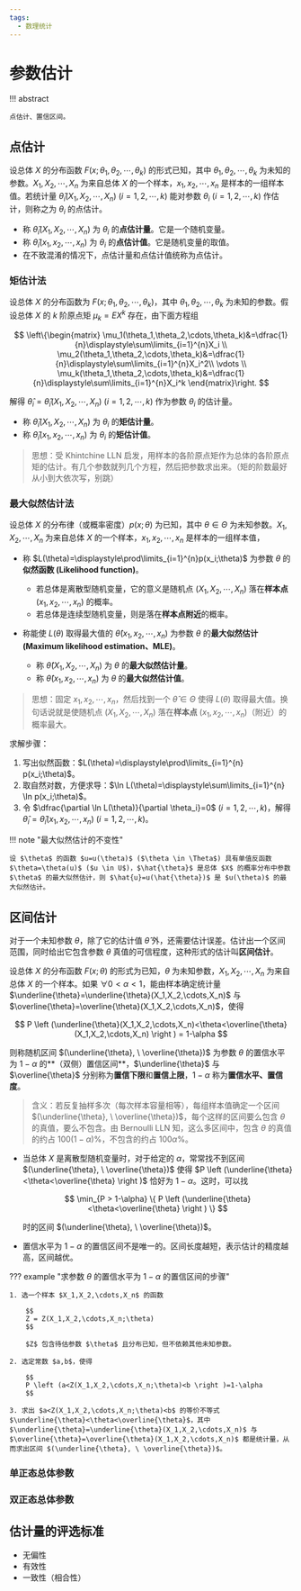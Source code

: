 ```yaml
---
tags:
  - 数理统计
---
```


# 参数估计

!!! abstract

    点估计、置信区间。

## 点估计

设总体 $X$ 的分布函数 $F(x;\theta_1,\theta_2,\cdots,\theta_k)$ 的形式已知，其中 $\theta_1,\theta_2,\cdots,\theta_k$ 为未知的参数。$X_1,X_2,\cdots,X_n$ 为来自总体 $X$ 的一个样本，$x_1,x_2,\cdots,x_n$ 是样本的一组样本值。若统计量 $\hat{\theta}_i(X_1,X_2,\cdots,X_n)$ ($i=1,2,\cdots,k$) 能对参数 $\theta_i$ ($i=1,2,\cdots,k$) 作估计，则称之为 $\theta_i$ 的点估计。

- 称 $\hat{\theta}_i(X_1,X_2,\cdots,X_n)$ 为 $\theta_i$ 的**点估计量**。它是一个随机变量。
- 称 $\hat{\theta}_i(x_1,x_2,\cdots,x_n)$ 为 $\theta_i$ 的**点估计值**。它是随机变量的取值。
- 在不致混淆的情况下，点估计量和点估计值统称为点估计。

### 矩估计法

设总体 $X$ 的分布函数为 $F(x;\theta_1,\theta_2,\cdots,\theta_k)$，其中 $\theta_1,\theta_2,\cdots,\theta_k$ 为未知的参数。假设总体 $X$ 的 $k$ 阶原点矩 $\mu_k=EX^k$ 存在，由下面方程组

$$
\left\{\begin{matrix}
\mu_1(\theta_1,\theta_2,\cdots,\theta_k)&=\dfrac{1}{n}\displaystyle\sum\limits_{i=1}^{n}X_i \\
\mu_2(\theta_1,\theta_2,\cdots,\theta_k)&=\dfrac{1}{n}\displaystyle\sum\limits_{i=1}^{n}X_i^2\\
\vdots \\
\mu_k(\theta_1,\theta_2,\cdots,\theta_k)&=\dfrac{1}{n}\displaystyle\sum\limits_{i=1}^{n}X_i^k
\end{matrix}\right.
$$

解得 $\hat{\theta}_i=\hat{\theta}_i(X_1,X_2,\cdots,X_n)$ ($i=1,2,\cdots,k$) 作为参数 $\theta_i$ 的估计量。

- 称 $\hat{\theta}_i(X_1,X_2,\cdots,X_n)$ 为 $\theta_i$ 的**矩估计量**。
- 称 $\hat{\theta}_i(x_1,x_2,\cdots,x_n)$ 为 $\theta_i$ 的**矩估计值**。

> 思想：受 Khintchine LLN 启发，用样本的各阶原点矩作为总体的各阶原点矩的估计。有几个参数就列几个方程，然后把参数求出来。（矩的阶数最好从小到大依次写，别跳）

### 最大似然估计法

设总体 $X$ 的分布律（或概率密度）$p(x;\theta)$ 为已知，其中 $\theta \in \Theta$ 为未知参数。$X_1,X_2,\cdots,X_n$ 为来自总体 $X$ 的一个样本，$x_1,x_2,\cdots,x_n$ 是样本的一组样本值，

- 称 $L(\theta)=\displaystyle\prod\limits_{i=1}^{n}p(x_i;\theta)$ 为参数 $\theta$ 的**似然函数 (Likelihood function)**。

    - 若总体是离散型随机变量，它的意义是随机点 $(X_1,X_2,\cdots,X_n)$ 落在**样本点** $(x_1,x_2,\cdots,x_n)$ 的概率。
    - 若总体是连续型随机变量，则是落在**样本点附近**的概率。

- 称能使 $L(\theta)$ 取得最大值的 $\hat{\theta}(x_1,x_2,\cdots,x_n)$ 为参数 $\theta$ 的**最大似然估计 (Maximum likelihood estimation、MLE)**。

    - 称 $\hat{\theta}(X_1,X_2,\cdots,X_n)$ 为 $\theta$ 的**最大似然估计量**。
    - 称 $\hat{\theta}(x_1,x_2,\cdots,x_n)$ 为 $\theta$ 的**最大似然估计值**。

> 思想：固定 $x_1,x_2,\cdots,x_n$，然后找到一个 $\hat{\theta} \in \Theta$ 使得 $L(\theta)$ 取得最大值。换句话说就是使随机点 $(X_1,X_2,\cdots,X_n)$ 落在**样本点** $(x_1,x_2,\cdots,x_n)$（附近）的概率最大。

求解步骤：

1. 写出似然函数：$L(\theta)=\displaystyle\prod\limits_{i=1}^{n} p(x_i;\theta)$。
2. 取自然对数，方便求导：$\ln L(\theta)=\displaystyle\sum\limits_{i=1}^{n} \ln p(x_i;\theta)$。
3. 令 $\dfrac{\partial \ln L(\theta)}{\partial \theta_i}=0$ ($i=1,2,\cdots,k$)，解得 $\hat{\theta}_i=\hat{\theta}_i(x_1,x_2,\cdots,x_n)$ ($i=1,2,\cdots,k$)。

!!! note "最大似然估计的不变性"

    设 $\theta$ 的函数 $u=u(\theta)$ ($\theta \in \Theta$) 具有单值反函数 $\theta=\theta(u)$ ($u \in U$)，$\hat{\theta}$ 是总体 $X$ 的概率分布中参数 $\theta$ 的最大似然估计，则 $\hat{u}=u(\hat{\theta})$ 是 $u(\theta)$ 的最大似然估计。

## 区间估计

对于一个未知参数 $\theta$，除了它的估计值 $\hat{\theta}$ 外，还需要估计误差。估计出一个区间范围，同时给出它包含参数 $\theta$ 真值的可信程度，这种形式的估计叫**区间估计**。

设总体 $X$ 的分布函数 $F(x;\theta)$ 的形式为已知，$\theta$ 为未知参数，$X_1,X_2,\cdots,X_n$ 为来自总体 $X$ 的一个样本。如果 $\forall 0<\alpha<1$，能由样本确定统计量 $\underline{\theta}=\underline{\theta}(X_1,X_2,\cdots,X_n)$ 与 $\overline{\theta}=\overline{\theta}(X_1,X_2,\cdots,X_n)$，使得

$$
P \left (\underline{\theta}(X_1,X_2,\cdots,X_n)<\theta<\overline{\theta}(X_1,X_2,\cdots,X_n) \right ) = 1-\alpha
$$

则称随机区间 $(\underline{\theta}, \ \overline{\theta})$ 为参数 $\theta$ 的置信水平为 $1-\alpha$ 的**（双侧）置信区间**，$\underline{\theta}$ 与 $\overline{\theta}$ 分别称为**置信下限**和**置信上限**，$1-\alpha$ 称为**置信水平、置信度**。

> 含义：若反复抽样多次（每次样本容量相等），每组样本值确定一个区间 $(\underline{\theta}, \ \overline{\theta})$，每个这样的区间要么包含 $\theta$ 的真值，要么不包含。由 Bernoulli LLN 知，这么多区间中，包含 $\theta$ 的真值的约占 $100(1-\alpha)\%$，不包含的约占 $100\alpha\%$。

- 当总体 $X$ 是离散型随机变量时，对于给定的 $\alpha$，常常找不到区间 $(\underline{\theta}, \ \overline{\theta})$ 使得 $P \left (\underline{\theta}<\theta<\overline{\theta} \right )$ 恰好为 $1-\alpha$。这时，可以找

    $$
    \min_{P > 1-\alpha} \{ P \left (\underline{\theta}<\theta<\overline{\theta} \right ) \} 
    $$

    时的区间 $(\underline{\theta}, \ \overline{\theta})$。

- 置信水平为 $1-\alpha$ 的置信区间不是唯一的。区间长度越短，表示估计的精度越高，区间越优。

??? example "求参数 $\theta$ 的置信水平为 $1-\alpha$ 的置信区间的步骤"

    1. 选一个样本 $X_1,X_2,\cdots,X_n$ 的函数

        $$
        Z = Z(X_1,X_2,\cdots,X_n;\theta)
        $$

        $Z$ 包含待估参数 $\theta$ 且分布已知，但不依赖其他未知参数。

    2. 选定常数 $a,b$，使得

        $$
        P \left (a<Z(X_1,X_2,\cdots,X_n;\theta)<b \right )=1-\alpha
        $$

    3. 求出 $a<Z(X_1,X_2,\cdots,X_n;\theta)<b$ 的等价不等式 $\underline{\theta}<\theta<\overline{\theta}$，其中 $\underline{\theta}=\underline{\theta}(X_1,X_2,\cdots,X_n)$ 与 $\overline{\theta}=\overline{\theta}(X_1,X_2,\cdots,X_n)$ 都是统计量，从而求出区间 $(\underline{\theta}, \ \overline{\theta})$。

### 单正态总体参数

### 双正态总体参数

## 估计量的评选标准

- 无偏性
- 有效性
- 一致性（相合性）

